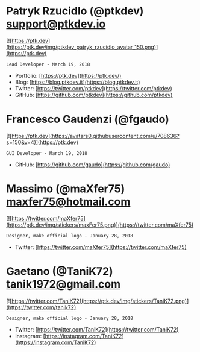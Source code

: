 # Patryk Rzucidlo (@ptkdev) support@ptkdev.io
[![https://ptk.dev](https://ptk.dev/img/ptkdev_patryk_rzucidlo_avatar_150.png)](https://ptk.dev)

`Lead Developer - March 19, 2018`
* Portfolio: [https://ptk.dev](https://ptk.dev/)
* Blog: [https://blog.ptkdev.it](https://blog.ptkdev.it)
* Twitter: [https://twitter.com/ptkdev](https://twitter.com/ptkdev)
* GitHub: [https://github.com/ptkdev](https://github.com/ptkdev)


# Francesco Gaudenzi (@fgaudo)
[![https://ptk.dev](https://avatars0.githubusercontent.com/u/708636?s=150&v=4)](https://ptk.dev)

`GUI Developer - March 19, 2018`
* GitHub: [https://github.com/gaudo](https://github.com/gaudo)


# Massimo (@maXfer75) maxfer75@hotmail.com
[![https://twitter.com/maXfer75](https://ptk.dev/img/stickers/maxFer75.png)](https://twitter.com/maXfer75)

`Designer, make official logo - January 28, 2018`
* Twitter: [https://twitter.com/maXfer75](https://twitter.com/maXfer75)


# Gaetano (@TaniK72) tanik1972@gmail.com
[![https://twitter.com/TaniK72](https://ptk.dev/img/stickers/TaniK72.png)](https://twitter.com/tanik72)

`Designer, make official logo - January 28, 2018`
* Twitter: [https://twitter.com/TaniK72](https://twitter.com/TaniK72)
* Instagram: [https://instagram.com/TaniK72](https://instagram.com/TaniK72)